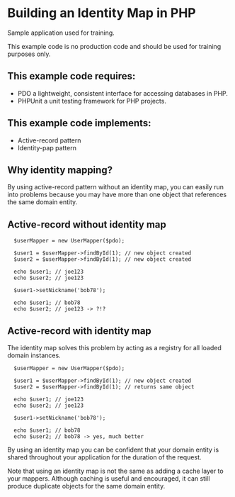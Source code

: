 Building an Identity Map in PHP
===============================

Sample application used for training.

This example code is no production code and should be used for training
purposes only.

This example code requires:
---------------------------
* PDO a lightweight, consistent interface for accessing databases in PHP.
* PHPUnit a unit testing framework for PHP projects.

This example code implements:
-----------------------
* Active-record pattern
* Identity-pap pattern

Why identity mapping?
---------------------
By using active-record pattern without an identity map, you can easily run
into problems because you may have more than one object that references
the same domain entity.

Active-record without identity map
----------------------------------

      $userMapper = new UserMapper($pdo);

      $user1 = $userMapper->findById(1); // new object created
      $user2 = $userMapper->findById(1); // new object created

      echo $user1; // joe123
      echo $user2; // joe123

      $user1->setNickname('bob78');

      echo $user1; // bob78
      echo $user2; // joe123 -> ?!?

Active-record with identity map
----------------------------------
The identity map solves this problem by acting as a registry for all
loaded domain instances.

      $userMapper = new UserMapper($pdo);

      $user1 = $userMapper->findById(1); // new object created
      $user2 = $userMapper->findById(1); // returns same object

      echo $user1; // joe123
      echo $user2; // joe123

      $user1->setNickname('bob78');

      echo $user1; // bob78
      echo $user2; // bob78 -> yes, much better

By using an identity map you can be confident that your domain entity is
shared throughout your application for the duration of the request.

Note that using an identity map is not the same as adding a cache layer
to your mappers. Although caching is useful and encouraged, it can still
produce duplicate objects for the same domain entity.